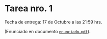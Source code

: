 # Tarea nro. 1

Fecha de entrega: 17 de Octubre a las 21:59 hrs.

(Enunciado en documento [`enunciado.pdf`](https://github.com/uchileFI3104B-2020B/02-tarea-template/raw/master/enunciado.pdf)).

